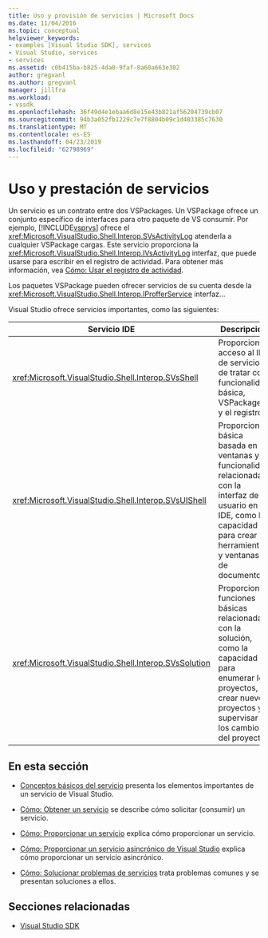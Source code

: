 ```yaml
---
title: Uso y provisión de servicios | Microsoft Docs
ms.date: 11/04/2016
ms.topic: conceptual
helpviewer_keywords:
- examples [Visual Studio SDK], services
- Visual Studio, services
- services
ms.assetid: c0b415ba-b825-4da0-9faf-8a60a663e302
author: gregvanl
ms.author: gregvanl
manager: jillfra
ms.workload:
- vssdk
ms.openlocfilehash: 36f49d4e1ebaa6d8e15e43b821af56204739cb07
ms.sourcegitcommit: 94b3a052fb1229c7e7f8804b09c1d403385c7630
ms.translationtype: MT
ms.contentlocale: es-ES
ms.lasthandoff: 04/23/2019
ms.locfileid: "62798969"
---
```

# <a name="using-and-providing-services"></a>Uso y prestación de servicios
Un servicio es un contrato entre dos VSPackages. Un VSPackage ofrece un conjunto específico de interfaces para otro paquete de VS consumir. Por ejemplo, [!INCLUDE[vsprvs](../code-quality/includes/vsprvs_md.md)] ofrece el <xref:Microsoft.VisualStudio.Shell.Interop.SVsActivityLog> atenderla a cualquier VSPackage cargas. Este servicio proporciona la <xref:Microsoft.VisualStudio.Shell.Interop.IVsActivityLog> interfaz, que puede usarse para escribir en el registro de actividad. Para obtener más información, vea [Cómo: Usar el registro de actividad](../extensibility/how-to-use-the-activity-log.md).

 Los paquetes VSPackage pueden ofrecer servicios de su cuenta desde la <xref:Microsoft.VisualStudio.Shell.Interop.IProfferService> interfaz...

 Visual Studio ofrece servicios importantes, como las siguientes:

|Servicio IDE|Descripción|
|-----------------|-----------------|
|<xref:Microsoft.VisualStudio.Shell.Interop.SVsShell>|Proporciona acceso al IDE de servicios de tratar con funcionalidad básica, VSPackages y el registro.|
|<xref:Microsoft.VisualStudio.Shell.Interop.SVsUIShell>|Proporciona básica basada en ventanas y funcionalidad relacionada con la interfaz de usuario en el IDE, como la capacidad para crear herramientas y ventanas de documento.|
|<xref:Microsoft.VisualStudio.Shell.Interop.SVsSolution>|Proporciona funciones básicas relacionadas con la solución, como la capacidad para enumerar los proyectos, crear nuevos proyectos y supervisar los cambios del proyecto.|

## <a name="in-this-section"></a>En esta sección
- [Conceptos básicos del servicio](../extensibility/internals/service-essentials.md) presenta los elementos importantes de un servicio de Visual Studio.

- [Cómo: Obtener un servicio](../extensibility/how-to-get-a-service.md) se describe cómo solicitar (consumir) un servicio.

- [Cómo: Proporcionar un servicio](../extensibility/how-to-provide-a-service.md) explica cómo proporcionar un servicio.

- [Cómo: Proporcionar un servicio asincrónico de Visual Studio](../extensibility/how-to-provide-an-asynchronous-visual-studio-service.md) explica cómo proporcionar un servicio asincrónico.

- [Cómo: Solucionar problemas de servicios](../extensibility/how-to-troubleshoot-services.md) trata problemas comunes y se presentan soluciones a ellos.

## <a name="related-sections"></a>Secciones relacionadas
- [Visual Studio SDK](../extensibility/visual-studio-sdk.md)